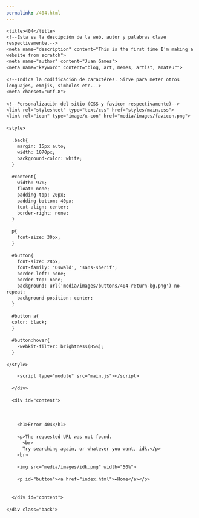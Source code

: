 ```yaml
---
permalink: /404.html
---
```

<!DOCTYPE html>
<html lang="en">
  
  <head>

    <title>404</title>
    <!--Esta es la descipción de la web, autor y palabras clave respectivamente.-->
    <meta name="description" content="This is the first time I'm making a website from scratch">
    <meta name="author" content="Juan Games">
    <meta name="keyword" content="blog, art, memes, artist, amateur">

    <!--Indica la codificación de caractéres. Sirve para meter otros lenguajes, emojis, simbolos etc.-->
    <meta charset="utf-8">

    <!--Personalización del sitio (CSS y favicon respectivamente)-->
    <link rel="stylesheet" type="text/css" href="styles/main.css">
    <link rel="icon" type="image/x-con" href="media/images/favicon.png">

    <style>

      .back{
        margin: 15px auto;
        width: 1070px;
        background-color: white;
      }

      #content{
        width: 97%;
        float: none;
        padding-top: 20px;
        padding-bottom: 40px;
        text-align: center;
        border-right: none;
      }

      p{
        font-size: 30px;
      }
      
      #button{
        font-size: 28px;
        font-family: 'Oswald', 'sans-sherif';
        border-left: none;
        border-top: none;
        background: url('media/images/buttons/404-return-bg.png') no-repeat;
        background-position: center;
      }

      #button a{
      color: black;
      }

      #button:hover{
        -webkit-filter: brightness(85%);
      }

    </style>
    
  </head>
  
  <body>
    <div class="back">
      <div>

        <script type="module" src="main.js"></script>
        
      </div>

      <div id="content">

       

        <h1>Error 404</h1>
       
        <p>The requested URL was not found.
          <br>
          Try searching again, or whatever you want, idk.</p>
        <br>
        
        <img src="media/images/idk.png" width="50%">

        <p id="button"><a href="index.html">←Home</a></p>

        
      </div id="content">
      
    </div class="back">
   
  </body>
  
</html>
